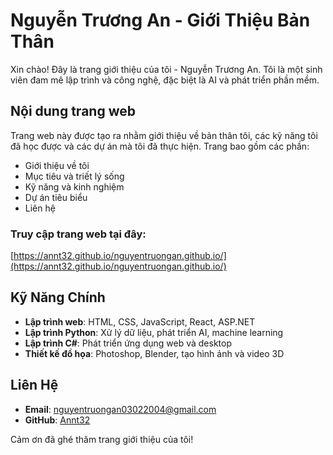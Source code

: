# Nguyễn Trương An - Giới Thiệu Bản Thân

Xin chào! Đây là trang giới thiệu của tôi - Nguyễn Trương An. Tôi là một sinh viên đam mê lập trình và công nghệ, đặc biệt là AI và phát triển phần mềm.

## Nội dung trang web
Trang web này được tạo ra nhằm giới thiệu về bản thân tôi, các kỹ năng tôi đã học được và các dự án mà tôi đã thực hiện. Trang bao gồm các phần:

- Giới thiệu về tôi
- Mục tiêu và triết lý sống
- Kỹ năng và kinh nghiệm
- Dự án tiêu biểu
- Liên hệ

### Truy cập trang web tại đây:
[https://annt32.github.io/nguyentruongan.github.io/](https://annt32.github.io/nguyentruongan.github.io/)

## Kỹ Năng Chính
- **Lập trình web**: HTML, CSS, JavaScript, React, ASP.NET
- **Lập trình Python**: Xử lý dữ liệu, phát triển AI, machine learning
- **Lập trình C#**: Phát triển ứng dụng web và desktop
- **Thiết kế đồ họa**: Photoshop, Blender, tạo hình ảnh và video 3D

## Liên Hệ
- **Email**: nguyentruongan03022004@gmail.com
- **GitHub**: [Annt32](https://github.com/Annt32)

Cảm ơn đã ghé thăm trang giới thiệu của tôi!
